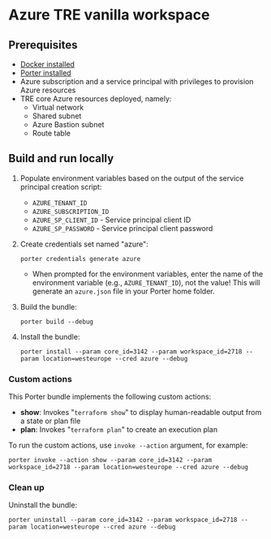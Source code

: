 # Azure TRE vanilla workspace

## Prerequisites

* [Docker installed](https://docs.docker.com/get-docker/)
* [Porter installed](https://porter.sh/install)
* Azure subscription and a service principal with privileges to provision Azure resources
* TRE core Azure resources deployed, namely:
  * Virtual network
  * Shared subnet
  * Azure Bastion subnet
  * Route table

## Build and run locally

1. Populate environment variables based on the output of the service principal creation script:

    * `AZURE_TENANT_ID`
    * `AZURE_SUBSCRIPTION_ID`
    * `AZURE_SP_CLIENT_ID` - Service principal client ID
    * `AZURE_SP_PASSWORD` - Service principal client password

1. Create credentials set named "azure":

    ```plaintext
    porter credentials generate azure
    ```

    * When prompted for the environment variables, enter the name of the environment variable (e.g., `AZURE_TENANT_ID`), not the value! This will generate an `azure.json` file in your Porter home folder.

1. Build the bundle:

    ```plaintext
    porter build --debug
    ```

1. Install the bundle:

    ```plaintext
    porter install --param core_id=3142 --param workspace_id=2718 --param location=westeurope --cred azure --debug
    ```

### Custom actions

This Porter bundle implements the following custom actions:

* **show**: Invokes "`terraform show`" to display human-readable output from a state or plan file
* **plan**: Invokes "`terraform plan`" to create an execution plan

To run the custom actions, use `invoke --action` argument, for example:

```plaintext
porter invoke --action show --param core_id=3142 --param workspace_id=2718 --param location=westeurope --cred azure --debug
```

### Clean up

Uninstall the bundle:

```plaintext
porter uninstall --param core_id=3142 --param workspace_id=2718 --param location=westeurope --cred azure --debug
```
